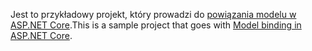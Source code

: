 <span data-ttu-id="db2bf-101">Jest to przykładowy projekt, który prowadzi do [powiązania modelu w ASP.NET Core](https://docs.microsoft.com/aspnet/core/mvc/models/model-binding).</span><span class="sxs-lookup"><span data-stu-id="db2bf-101">This is a sample project that goes with [Model binding in ASP.NET Core](https://docs.microsoft.com/aspnet/core/mvc/models/model-binding).</span></span>
